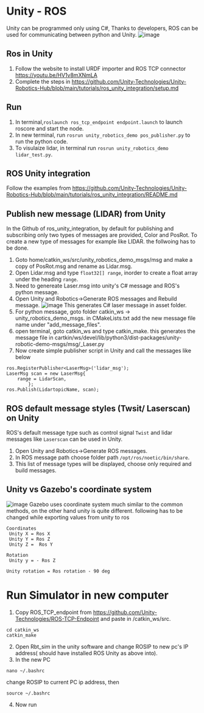 # Unity - ROS
Unity can be programmed only using C#, Thanks to developers, ROS can be used for communicating between python and Unity.
![image](https://user-images.githubusercontent.com/63108972/138248159-ed95b3cc-683d-4327-b449-b83d7f7dd5b3.png)

## Ros in Unity
1. Follow the website to install URDF importer and ROS TCP connector
https://youtu.be/HV1v8mXNmLA
2. Complete the steps in https://github.com/Unity-Technologies/Unity-Robotics-Hub/blob/main/tutorials/ros_unity_integration/setup.md

## Run
1. In terminal,```roslaunch ros_tcp_endpoint endpoint.launch``` to launch  roscore and start the node.
2. In new terminal, run ```rosrun unity_robotics_demo pos_publisher.py``` to run the python code.
3. To visulaize lidar, in terminal run ```rosrun unity_robotics_demo lidar_test.py```.

## ROS Unity integration
Follow the examples from 
https://github.com/Unity-Technologies/Unity-Robotics-Hub/blob/main/tutorials/ros_unity_integration/README.md

## Publish new message (LIDAR) from Unity
In the Github of ros_unity_integration, by default for publishing and subscribing only two types of messages are provided, Color and PosRot.
To create a new type of messages for example like LIDAR. the follwoing has to be done.
1. Goto home/catkin_ws/src/unity_robotics_demo_msgs/msg and make a copy of  PosRot.msg and rename as Lidar.msg.
2. Open Lidar.msg and type ```float32[] range```, inorder to create a float array under the heading ```range```.
3. Need to genereate Laser.msg into unity's C# message and ROS's python message.
4. Open Unity and Robotics->Generate ROS messages and Rebuild message.
![image](https://user-images.githubusercontent.com/63108972/139685614-ca874c51-5c4b-4499-8af5-eb6b82dbea2e.png)
This generates C# laser message in asset folder.
5. For python message, goto  folder catkin_ws -> unity_robotics_demo_msgs. in CMakeLists.txt add the new message file name under "add_message_files".
6. open terminal, goto catkin_ws and type catkin_make. this generates the message file in cartkin/ws/devel/lib/python3/dist-packages/unity-robotic-demo-msgs/msg/_Laser.py
7. Now create simple publisher script in Unity and call the messages like below
```ros = ROSConnection.GetOrCreateInstance();
ros.RegisterPublisher<LaserMsg>('lidar_msg');
LaserMsg scan = new LaserMsg{
    range = LidarScan,
        };
ros.Publish(LidartopicName, scan); 
```

## ROS default message styles (Twsit/ Laserscan) on Unity
ROS's default message type such as control signal ```Twist``` and lidar messages like ```Laserscan``` can be used in Unity.
1. Open Unity and Robotics->Generate ROS messages.
2. In ROS message path choose folder path ```/opt/ros/noetic/bin/share```.
3. This list of message types will be displayed, choose only required and build messages.

## Unity vs Gazebo's coordinate system
![image](https://user-images.githubusercontent.com/63108972/146777723-46da7ea4-25bd-4ef8-8bc9-6f1f46b0af32.png)
Gazebo uses coordinate system much similar to the common methods, on the other hand unity is quite different.
following has to be changed while exporting values from unity to ros
```
Coordinates
 Unity X = Ros X
 Unity Y = Ros Z
 Unity Z =  Ros Y
 
Rotation
 Unity y = - Ros Z
 
Unity rotation = Ros rotation - 90 deg
```
# Run Simulator in new computer
1. Copy ROS_TCP_endpoint from https://github.com/Unity-Technologies/ROS-TCP-Endpoint and paste in /catkin_ws/src. 
```
cd catkin_ws
catkin_make
```
2. Open Rbt_sim in the unity software and change ROSIP to new pc's IP address( should have installed ROS Unity as above into).
3. In the new PC 
``` 
nano ~/.bashrc
```
change ROSIP to current PC ip address, then
```
source ~/.bashrc
```
4. Now run


